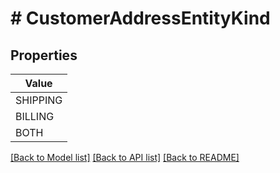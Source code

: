 # # CustomerAddressEntityKind


## Properties 



| Value |
------------ | 
SHIPPING|SHIPPING
BILLING|BILLING
BOTH|BOTH

[[Back to Model list]](../../README.md#models) [[Back to API list]](../../README.md#endpoints) [[Back to README]](../../README.md)

